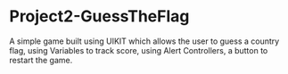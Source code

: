 # Project2-GuessTheFlag

A simple game built using UIKIT which allows the user to guess a country flag,
using Variables to track score,
using Alert Controllers,
a button to restart the game.
